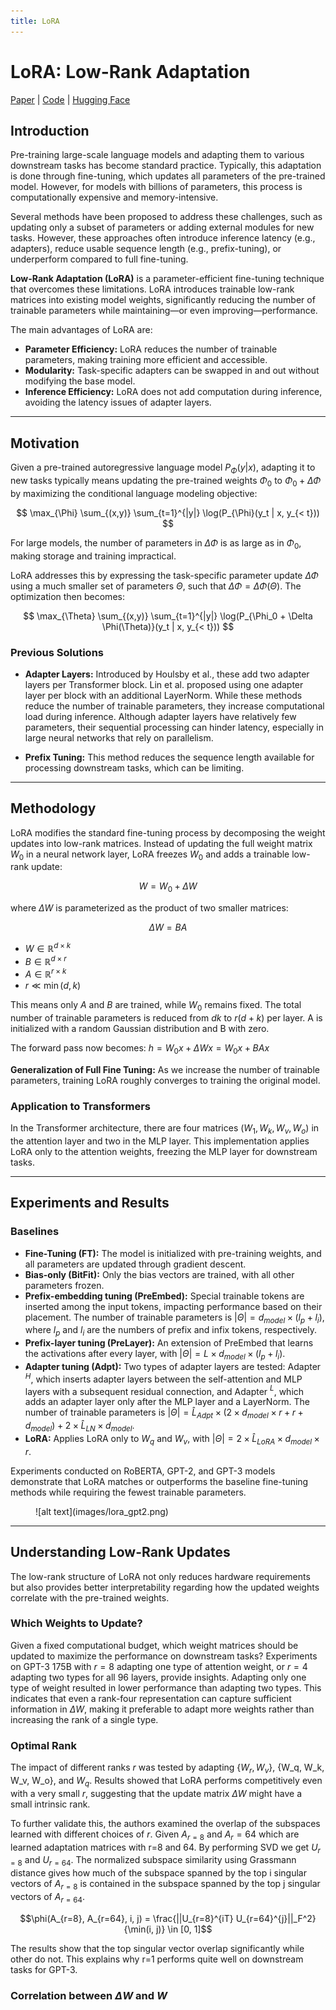 ```yaml
---
title: LoRA
---
```


# LoRA: Low-Rank Adaptation

[Paper](https://arxiv.org/abs/2106.09685) | [Code](TODO) | [Hugging Face](https://huggingface.co/learn/llm-course/en/chapter11/4)

## Introduction

Pre-training large-scale language models and adapting them to various downstream tasks has become standard practice. Typically, this adaptation is done through fine-tuning, which updates all parameters of the pre-trained model. However, for models with billions of parameters, this process is computationally expensive and memory-intensive.

Several methods have been proposed to address these challenges, such as updating only a subset of parameters or adding external modules for new tasks. However, these approaches often introduce inference latency (e.g., adapters), reduce usable sequence length (e.g., prefix-tuning), or underperform compared to full fine-tuning.

**Low-Rank Adaptation (LoRA)** is a parameter-efficient fine-tuning technique that overcomes these limitations. LoRA introduces trainable low-rank matrices into existing model weights, significantly reducing the number of trainable parameters while maintaining—or even improving—performance.

The main advantages of LoRA are:

- **Parameter Efficiency:** LoRA reduces the number of trainable parameters, making training more efficient and accessible.
- **Modularity:** Task-specific adapters can be swapped in and out without modifying the base model.
- **Inference Efficiency:** LoRA does not add computation during inference, avoiding the latency issues of adapter layers.

---
## Motivation

Given a pre-trained autoregressive language model $P_{\Phi}(y|x)$, adapting it to new tasks typically means updating the pre-trained weights $\Phi_0$ to $\Phi_0 + \Delta \Phi$ by maximizing the conditional language modeling objective:

$$
\max_{\Phi} \sum_{(x,y)} \sum_{t=1}^{|y|} \log(P_{\Phi}(y_t | x, y_{< t}))
$$

For large models, the number of parameters in $\Delta \Phi$ is as large as in $\Phi_0$, making storage and training impractical.

LoRA addresses this by expressing the task-specific parameter update $\Delta \Phi$ using a much smaller set of parameters $\Theta$, such that $\Delta \Phi = \Delta \Phi(\Theta)$. The optimization then becomes:

$$
\max_{\Theta} \sum_{(x,y)} \sum_{t=1}^{|y|} \log(P_{\Phi_0 + \Delta \Phi(\Theta)}(y_t | x, y_{< t}))
$$

### Previous Solutions

- **Adapter Layers:** Introduced by Houlsby et al., these add two adapter layers per Transformer block. Lin et al. proposed using one adapter layer per block with an additional LayerNorm. While these methods reduce the number of trainable parameters, they increase computational load during inference. Although adapter layers have relatively few parameters, their sequential processing can hinder latency, especially in large neural networks that rely on parallelism.
  
- **Prefix Tuning:** This method reduces the sequence length available for processing downstream tasks, which can be limiting.

---
## Methodology

LoRA modifies the standard fine-tuning process by decomposing the weight updates into low-rank matrices. Instead of updating the full weight matrix $W_0$ in a neural network layer, LoRA freezes $W_0$ and adds a trainable low-rank update:

$$
W = W_0 + \Delta W
$$

where $\Delta W$ is parameterized as the product of two smaller matrices:

$$
\Delta W = BA
$$

- $W \in \mathbb{R}^{d \times k}$ 
- $B \in \mathbb{R}^{d \times r}$
- $A \in \mathbb{R}^{r \times k}$
- $r \ll \min(d, k)$ 

This means only $A$ and $B$ are trained, while $W_0$ remains fixed. The total number of trainable parameters is reduced from $dk$ to $r(d + k)$ per layer. A is initialized with a random Gaussian distribution and B with zero.

The forward pass now becomes: $h = W_0x + \Delta Wx = W_0x + BAx$

**Generalization of Full Fine Tuning:** As we increase the number of trainable parameters, training LoRA roughly converges to training the original model. 

### Application to Transformers

In the Transformer architecture, there are four matrices ($W_1, W_k, W_v, W_o$) in the attention layer and two in the MLP layer. This implementation applies LoRA only to the attention weights, freezing the MLP layer for downstream tasks. 

---
## Experiments and Results

### Baselines

- **Fine-Tuning (FT):** The model is initialized with pre-training weights, and all parameters are updated through gradient descent.
- **Bias-only (BitFit):** Only the bias vectors are trained, with all other parameters frozen.
- **Prefix-embedding tuning (PreEmbed):** Special trainable tokens are inserted among the input tokens, impacting performance based on their placement. The number of trainable parameters is $|\Theta| = d_{model} \times (l_p + l_i)$, where $l_p$ and $l_i$ are the numbers of prefix and infix tokens, respectively.
- **Prefix-layer tuning (PreLayer):** An extension of PreEmbed that learns the activations after every layer, with $|\Theta| = L \times d_{model} \times (l_p + l_i)$.
- **Adapter tuning (Adpt):** Two types of adapter layers are tested: Adapter $^H$, which inserts adapter layers between the self-attention and MLP layers with a subsequent residual connection, and Adapter $^L$, which adds an adapter layer only after the MLP layer and a LayerNorm. The number of trainable parameters is $|\Theta| = \hat{L}_{Adpt} \times (2 \times d_{model} \times r + r + d_{model}) + 2 \times \hat{L}_{LN} \times d_{model}$.
- **LoRA:** Applies LoRA only to $W_q$ and $W_v$, with $|\Theta| = 2 \times \hat{L}_{LoRA} \times d_{model} \times r$.

Experiments conducted on RoBERTA, GPT-2, and GPT-3 models demonstrate that LoRA matches or outperforms the baseline fine-tuning methods while requiring the fewest trainable parameters.

<figure markdown="span">
    ![alt text](images/lora_gpt2.png)
</figure>


---
## Understanding Low-Rank Updates

The low-rank structure of LoRA not only reduces hardware requirements but also provides better interpretability regarding how the updated weights correlate with the pre-trained weights. 

### Which Weights to Update?

Given a fixed computational budget, which weight matrices should be updated to maximize the performance on downstream tasks? Experiments on GPT-3 175B with $r=8$ adapting one type of attention weight, or $r=4$ adapting two types for all 96 layers, provide insights. Adapting only one type of weight resulted in lower performance than adapting two types. This indicates that even a rank-four representation can capture sufficient information in $\Delta W$, making it preferable to adapt more weights rather than increasing the rank of a single type.

### Optimal Rank

The impact of different ranks $r$ was tested by adapting {$W_r, W_v$}, {W_q, W_k, W_v, W_o}, and $W_q$. Results showed that LoRA performs competitively even with a very small $r$, suggesting that the update matrix $\Delta W$ might have a small intrinsic rank. 

To further validate this, the authors examined the overlap of the subspaces learned with different choices of $r$. Given $A_{r=8}$ and $A_r={64}$ which are learned adaptation matrices with r=8 and 64. By performing SVD we get $U_{r=8}$ and $U_{r=64}$. The normalized subspace similarity using Grassmann distance gives how much of the subspace spanned by the top i singular vectors of $A_{r=8}$ is contained in the subspace spanned by the top j singular vectors of $A_{r=64}$.

$$\phi(A_{r=8}, A_{r=64}, i, j) = \frac{||U_{r=8}^{iT} U_{r=64}^{j}||_F^2}{\min(i, j)} \in [0, 1]$$

The results show that the top singular vector overlap significantly while other do not. This explains why r=1 performs quite well on downstream tasks for GPT-3.


### Correlation between $\Delta W$ and $W$



<!-- ## Advantages of LoRA

- **Parameter Efficiency:** Only a small number of parameters are trained, reducing memory and storage requirements.
- **Modularity:** Task-specific adapters can be swapped in and out without modifying the base model.
- **Scalability:** Enables fine-tuning of very large models on modest hardware.
- **Performance:** Empirical results show that LoRA can match or even surpass full fine-tuning in many tasks.
- **Compatibility:** Can be combined with other parameter-efficient methods (e.g., adapters, prompt tuning).

## Limitations

- **Expressivity:** The low-rank constraint may limit the expressiveness of the adaptation for some tasks.
- **Hyperparameter Sensitivity:** The choice of rank $r$ and placement of LoRA modules can affect performance.
- **Not Always Optimal:** For some tasks, full fine-tuning or other adaptation methods may outperform LoRA.

## Applications

- **Natural Language Processing:** LoRA is widely used for adapting large language models (e.g., GPT, BERT) to downstream tasks.
- **Computer Vision:** Applied to vision transformers and other deep models.
- **Multi-task Learning:** Efficiently maintains multiple task-specific adapters for a single base model.
- **On-Device Inference:** Enables deployment of personalized models on edge devices with limited resources. -->

